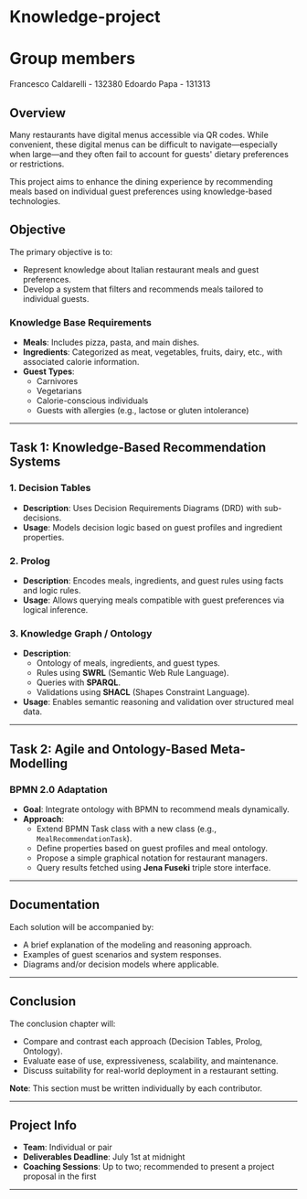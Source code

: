 # Knowledge-project

# Group members 
Francesco Caldarelli - 132380 
Edoardo Papa - 131313

## Overview

Many restaurants have digital menus accessible via QR codes. While convenient, these digital menus can be difficult to navigate—especially when large—and they often fail to account for guests' dietary preferences or restrictions. 

This project aims to enhance the dining experience by recommending meals based on individual guest preferences using knowledge-based technologies.

## Objective

The primary objective is to:
- Represent knowledge about Italian restaurant meals and guest preferences.
- Develop a system that filters and recommends meals tailored to individual guests.

### Knowledge Base Requirements

- **Meals**: Includes pizza, pasta, and main dishes.
- **Ingredients**: Categorized as meat, vegetables, fruits, dairy, etc., with associated calorie information.
- **Guest Types**: 
  - Carnivores
  - Vegetarians
  - Calorie-conscious individuals
  - Guests with allergies (e.g., lactose or gluten intolerance)

---

## Task 1: Knowledge-Based Recommendation Systems

### 1. Decision Tables

- **Description**: Uses Decision Requirements Diagrams (DRD) with sub-decisions.
- **Usage**: Models decision logic based on guest profiles and ingredient properties.

### 2. Prolog

- **Description**: Encodes meals, ingredients, and guest rules using facts and logic rules.
- **Usage**: Allows querying meals compatible with guest preferences via logical inference.

### 3. Knowledge Graph / Ontology

- **Description**: 
  - Ontology of meals, ingredients, and guest types.
  - Rules using **SWRL** (Semantic Web Rule Language).
  - Queries with **SPARQL**.
  - Validations using **SHACL** (Shapes Constraint Language).
- **Usage**: Enables semantic reasoning and validation over structured meal data.

---

## Task 2: Agile and Ontology-Based Meta-Modelling

### BPMN 2.0 Adaptation

- **Goal**: Integrate ontology with BPMN to recommend meals dynamically.
- **Approach**: 
  - Extend BPMN Task class with a new class (e.g., `MealRecommendationTask`).
  - Define properties based on guest profiles and meal ontology.
  - Propose a simple graphical notation for restaurant managers.
  - Query results fetched using **Jena Fuseki** triple store interface.

---

## Documentation

Each solution will be accompanied by:

- A brief explanation of the modeling and reasoning approach.
- Examples of guest scenarios and system responses.
- Diagrams and/or decision models where applicable.

---

## Conclusion

The conclusion chapter will:
- Compare and contrast each approach (Decision Tables, Prolog, Ontology).
- Evaluate ease of use, expressiveness, scalability, and maintenance.
- Discuss suitability for real-world deployment in a restaurant setting.

**Note**: This section must be written individually by each contributor.

---

## Project Info

- **Team**: Individual or pair
- **Deliverables Deadline**: July 1st at midnight
- **Coaching Sessions**: Up to two; recommended to present a project proposal in the first

---
